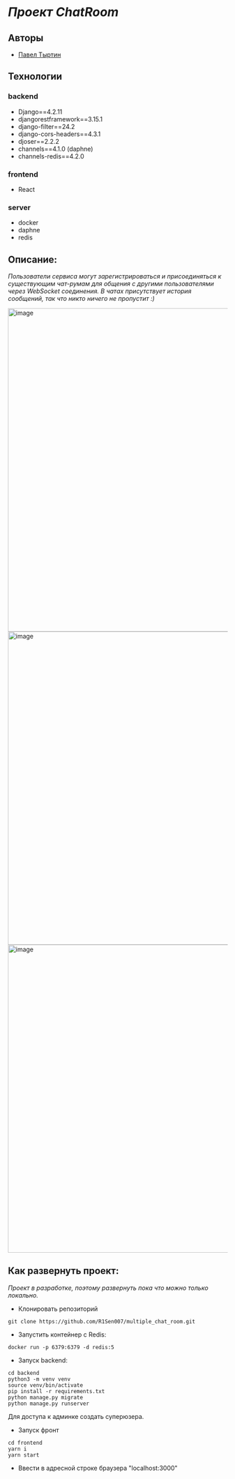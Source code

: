 # *Проект ChatRoom*

## Авторы
 - [Павел Тыртин](https://github.com/R1Sen007)

## Технологии
### backend
 - Django==4.2.11
 - djangorestframework==3.15.1
 - django-filter==24.2
 - django-cors-headers==4.3.1
 - djoser==2.2.2
 - channels==4.1.0  (daphne)
 - channels-redis==4.2.0
### frontend
 - React
### server
 - docker
 - daphne
 - redis

## Описание:

*Пользователи сервиса могут зарегистрироваться и присоединяться к существующим чат-румам
для общения с другими пользователями через WebSocket соединения.
В чатах присутствует история сообщений, так что никто ничего не пропустит :)*

<img width="741" alt="image" src="https://github.com/R1Sen007/multiple_chat_room/assets/107049101/b6ed2b13-e7f5-47c4-b166-549d1b080735">
<img width="718" alt="image" src="https://github.com/R1Sen007/multiple_chat_room/assets/107049101/ad76b1f4-2369-4309-88c2-70110976a296">
<img width="706" alt="image" src="https://github.com/R1Sen007/multiple_chat_room/assets/107049101/745a8244-3c70-4e65-b7c7-b553144094ff">




## Как развернуть проект:

*Проект в разработке, поэтому развернуть пока что можно только локально.*

- Клонировать репозиторий
```
git clone https://github.com/R1Sen007/multiple_chat_room.git
```

- Запустить контейнер с Redis:
```
docker run -p 6379:6379 -d redis:5
```

- Запуск backend:
```
cd backend
python3 -m venv venv
source venv/bin/activate
pip install -r requirements.txt
python manage.py migrate
python manage.py runserver
```
Для доступа к админке создать суперюзера.

- Запуск фронт
```
cd frontend
yarn i
yarn start
```

- Ввести в адресной строке браузера "localhost:3000"

